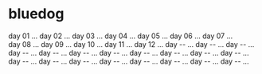 # bluedog

day 01 ...
day 02 ...
day 03 ...
day 04 ...
day 05 ...
day 06 ...
day 07 ...  
day 08 ...
day 09 ...
day 10 ...
day 11 ...
day 12 ...
day -- ...
day -- ...
day -- ...
day -- ...
day -- ...
day -- ...
day -- ...
day -- ...
day -- ...
day -- ...
day -- ...
day -- ...
day -- ...
day -- ...
day -- ...
day -- ...
day -- ...
day -- ...
day -- ...
